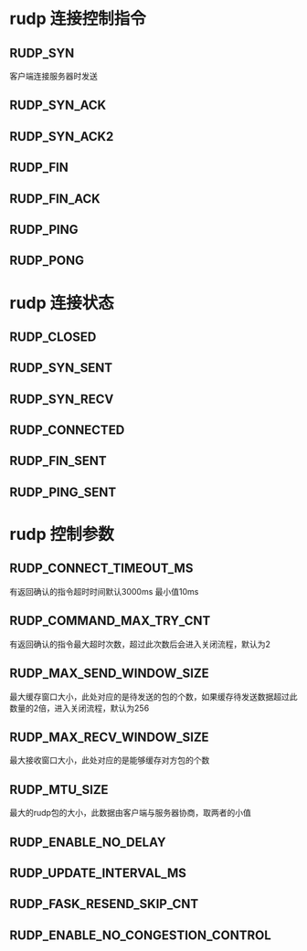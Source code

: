 # rudp 连接控制指令
## RUDP_SYN
客户端连接服务器时发送
## RUDP_SYN_ACK
## RUDP_SYN_ACK2
## RUDP_FIN
## RUDP_FIN_ACK
## RUDP_PING
## RUDP_PONG

# rudp 连接状态
## RUDP_CLOSED
## RUDP_SYN_SENT
## RUDP_SYN_RECV
## RUDP_CONNECTED
## RUDP_FIN_SENT
## RUDP_PING_SENT
# rudp 控制参数
## RUDP_CONNECT_TIMEOUT_MS
有返回确认的指令超时时间默认3000ms 最小值10ms
## RUDP_COMMAND_MAX_TRY_CNT
有返回确认的指令最大超时次数，超过此次数后会进入关闭流程，默认为2
## RUDP_MAX_SEND_WINDOW_SIZE
最大缓存窗口大小，此处对应的是待发送的包的个数，如果缓存待发送数据超过此数量的2倍，进入关闭流程，默认为256
## RUDP_MAX_RECV_WINDOW_SIZE
最大接收窗口大小，此处对应的是能够缓存对方包的个数
## RUDP_MTU_SIZE
最大的rudp包的大小，此数据由客户端与服务器协商，取两者的小值
## RUDP_ENABLE_NO_DELAY
## RUDP_UPDATE_INTERVAL_MS
## RUDP_FASK_RESEND_SKIP_CNT
## RUDP_ENABLE_NO_CONGESTION_CONTROL